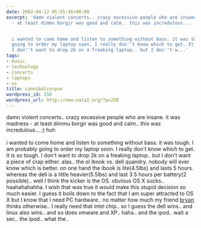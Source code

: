 ```yaml
---
date: 2002-04-12 05:55:16+00:00
excerpt: 'damn violent concerts.. crazy excessive people who are insane.  it was madness
  - at least dimmu borgir was good and calm.. this was incredulous... ;) huh


  i wanted to come home and listen to something without bass. it was tough. I am probably
  going to order my laptop soon. I really don''t know which to get. It is so tough.
  I don''t want to drop 2k on a freaking laptop.. but I don''t w...'
tags:
- music
- technology
- concerts
- laptops
- os
title: cannibalcorpse
wordpress_id: 258
wordpress_url: http://new.nata2.org/?p=258
---
```


damn violent concerts.. crazy excessive people who are insane.  it was madness - at least dimmu borgir was good and calm.. this was incredulous... ;) huh<br/>
<br/>
i wanted to come home and listen to something without bass. it was tough. I am probably going to order my laptop soon. I really don't know which to get. It is so tough. I don't want to drop 2k on a freaking laptop.. but I don't want a piece of crap either. alas.. the ol ibook vs. dell quandry. nobody will ever know which is better. on one hand the ibook is lite(4.5lbs) and lasts 5 hours. whereas the dell is a little heavier(5.5lbs) and last  3.5 hours per battery(2 possible).. well I think the kicker is the OS. obvious OS X sucks.. haahahahahha. I wish that was true it would make this stupid decision so much easier. I guess it boils down to the fact that I am super attracted to OS X but I know that I need PC hardware.. no matter how much my friend <a href="http://www.127th.com">bryan</a> thinks otherwise.. I really need that intel chip.. so I guess the dell wins.. and linux also wins.. and so does vmware and XP.. haha.. and the ipod.. wait a sec.. the ipod.. what the..